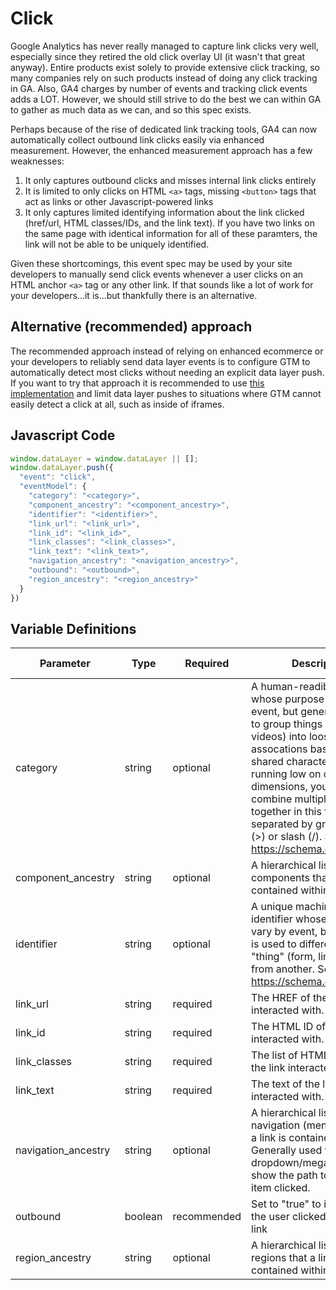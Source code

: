 # Click

Google Analytics has never really managed to capture link clicks very well, especially since they retired the old click overlay UI (it wasn't that great anyway). Entire products exist solely to provide extensive click tracking, so many companies rely on such products instead of doing any click tracking in GA. Also, GA4 charges by number of events and tracking click events adds a LOT. However, we should still strive to do the best we can within GA to gather as much data as we can, and so this spec exists.

Perhaps because of the rise of dedicated link tracking tools, GA4 can now automatically collect outbound link clicks easily via enhanced measurement. However, the enhanced measurement approach has a few weaknesses:

1. It only captures outbound clicks and misses internal link clicks entirely
2. It is limited to only clicks on HTML `<a>` tags, missing `<button>` tags that act as links or other Javascript-powered links
3. It only captures limited identifying information about the link clicked (href/url, HTML classes/IDs, and the link text). If you have two links on the same page with identical information for all of these paramters, the link will not be able to be uniquely identified.

Given these shortcomings, this event spec may be used by your site developers to manually send click events whenever a user clicks on an HTML anchor `<a>` tag or any other link. If that sounds like a lot of work for your developers...it is...but thankfully there is an alternative.

## Alternative (recommended) approach
The recommended approach instead of relying on enhanced ecommerce or your developers to reliably send data layer events is to configure GTM to automatically detect most clicks without needing an explicit data layer push. If you want to try that approach it is recommended to use [this implementation](#) and limit data layer pushes to situations where GTM cannot easily detect a click at all, such as inside of iframes.

## Javascript Code
```js
window.dataLayer = window.dataLayer || []; 
window.dataLayer.push({
  "event": "click",
  "eventModel": {
    "category": "<category>",
    "component_ancestry": "<component_ancestry>",
    "identifier": "<identifier>",
    "link_url": "<link_url>",
    "link_id": "<link_id>",
    "link_classes": "<link_classes>",
    "link_text": "<link_text>",
    "navigation_ancestry": "<navigation_ancestry>",
    "outbound": "<outbound>",
    "region_ancestry": "<region_ancestry>"
  }
})
```

## Variable Definitions
|Parameter|Type|Required|Description|Example|Pattern|Min Length|Max Length|
| --- | --- | --- | --- | --- | --- | --- | --- |
|category|string|optional|A human-readible identifier whose purpose will vary by event, but generally is used to group things (forms, links, videos) into loose assocations based upon shared characteristics. If running low on custom dimensions, you may combine multiple categories together in this field, separated by greater than (>) or slash (/). See https://schema.org/category.||
|component_ancestry|string|optional|A hierarchical list of all components that a link is contained within|main>hero>cta-box|
|identifier|string|optional|A unique machine-readible identifier whose purpose will vary by event, but generally is used to differentiate one "thing" (form, link, video) from another. See https://schema.org/identifier.|unique-identifier|
|link_url|string|required|The HREF of the link interacted with.|https://www.yoursite.com/yourpath|
|link_id|string|required|The HTML ID of the link interacted with.|html-id-goes-here|
|link_classes|string|required|The list of HTML classes of the link interacted with.|html-classes-go-here|
|link_text|string|required|The text of the link interacted with.|Apply Now >>|
|navigation_ancestry|string|optional|A hierarchical list of all navigation (menu) links that a link is contained within. Generally used within dropdown/mega menus to show the path to the menu item clicked.|About Us>Testimonials|
|outbound|boolean|recommended|Set to "true" to indicate that the user clicked on an exit link|FALSE|
|region_ancestry|string|optional|A hierarchical list of all regions that a link is contained within.|header|
